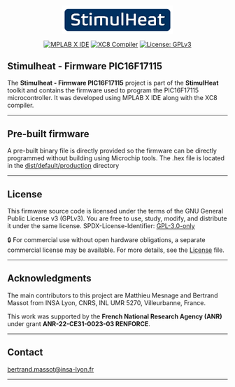 <p align="center">
    <img src="assets/stimulheat-logo.png" align="center" width="50%">
</p>

<p align="center">
    <a href="https://www.microchip.com/en-us/tools-resources/develop/mplab-x-ide"><img alt="MPLAB X IDE" src="https://img.shields.io/badge/MPLAB%20X%20IDE-v6.15-blue.svg"/></a>
    <a href="https://www.microchip.com/en-us/tools-resources/develop/mplab-xc-compilers"><img alt="XC8 Compiler" src="https://img.shields.io/badge/XC8%20Compiler-v3.00-blue.svg"/></a>
    <a href="https://opensource.org/license/gpl-3-0"><img alt="License: GPLv3" src="https://img.shields.io/badge/License-GPLv3-brightgreen.svg"/></a>
</p>

## Stimulheat - Firmware PIC16F17115

The **Stimulheat - Firmware PIC16F17115** project is part of the **StimulHeat** toolkit and contains the firmware used to program the PIC16F17115 microcontroller. It was developed using MPLAB X IDE along with the XC8 compiler.

---

## Pre-built firmware

A pre-built binary file is directly provided so the firmware can be directly programmed without building using Microchip tools.
The .hex file is located in the [dist/default/production](dist/default/production/) directory

---

## License

This firmware source code is licensed under the terms of the GNU General Public License v3 (GPLv3).
You are free to use, study, modify, and distribute it under the same license.
SPDX-License-Identifier: [GPL-3.0-only](https://opensource.org/license/gpl-3-0)

🔒 For commercial use without open hardware obligations, a separate commercial license may be available.
For more details, see the [License](LICENSE.md) file.

---

## Acknowledgments

The main contributors to this project are Matthieu Mesnage and Bertrand Massot from INSA Lyon, CNRS, INL UMR 5270, Villeurbanne, France.

This work was supported by the **French National Research Agency (ANR)** under grant **ANR-22-CE31-0023-03 RENFORCE**.

---

## Contact

[bertrand.massot@insa-lyon.fr](mailto:bertrand.massot@insa-lyon.fr)

---
